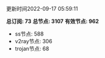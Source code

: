 更新时间2022-09-17 05:59:11

**总订阅: 73**
**总节点: 3107**
**有效节点: 962**
- ss节点: 588
- v2ray节点: 306
- trojan节点: 68
